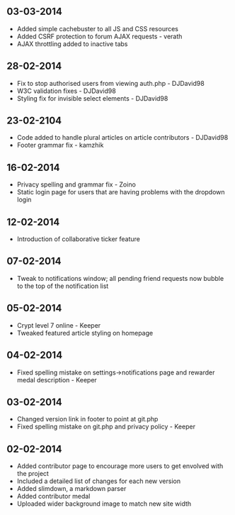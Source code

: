 ## 03-03-2014
* Added simple cachebuster to all JS and CSS resources
* Added CSRF protection to forum AJAX requests - verath
* AJAX throttling added to inactive tabs

## 28-02-2014
* Fix to stop authorised users from viewing auth.php - DJDavid98
* W3C validation fixes - DJDavid98
* Styling fix for invisible select elements - DJDavid98

## 23-02-2104
* Code added to handle plural articles on article contributors - DJDavid98
* Footer grammar fix - kamzhik

## 16-02-2014
* Privacy spelling and grammar fix - Zoino
* Static login page for users that are having problems with the dropdown login

## 12-02-2014
* Introduction of collaborative ticker feature

## 07-02-2014
* Tweak to notifications window; all pending friend requests now bubble to the top of the notification list

## 05-02-2014
* Crypt level 7 online - Keeper
* Tweaked featured article styling on homepage

## 04-02-2014
* Fixed spelling mistake on settings->notifications page and rewarder medal description - Keeper

## 03-02-2014
* Changed version link in footer to point at git.php
* Fixed spelling mistake on git.php and privacy policy - Keeper

## 02-02-2014
* Added contributor page to encourage more users to get envolved with the project
* Included a detailed list of changes for each new version
* Added slimdown, a markdown parser
* Added contributor medal
* Uploaded wider background image to match new site width
